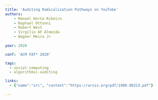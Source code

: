 ```yaml
---
title: 'Auditing Radicalization Pathways on YouTube'
authors:
    - Manoel Horta Ribeiro
    - Raphael Ottonni
    - Robert West 
    - Virgílio AF Almeida
    - Wagner Meira Jr
    
year: 2020

conf: 'ACM FAT* 2020'

tags:
  - social-computing
  - algorithmic-auditing

links:
  - {"name":"src", "content":"https://arxiv.org/pdf/1908.08313.pdf"}
  
---
```

